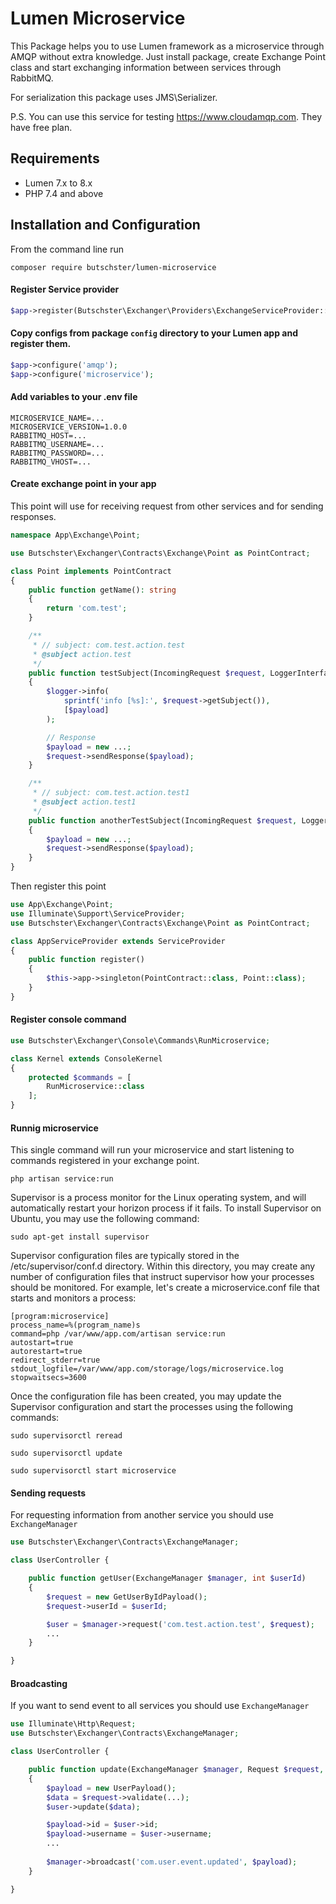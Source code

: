 # Lumen Microservice
This Package helps you to use Lumen framework as a microservice through AMQP without extra knowledge. 
Just install package, create Exchange Point class and start exchanging information between services through RabbitMQ.

For serialization this package uses JMS\Serializer.

P.S. You can use this service for testing https://www.cloudamqp.com. They have free plan.

## Requirements
- Lumen 7.x to 8.x
- PHP 7.4 and above
   
## Installation and Configuration
From the command line run

`composer require butschster/lumen-microservice`

#### Register Service provider
```php
$app->register(Butschster\Exchanger\Providers\ExchangeServiceProvider::class);
```

#### Copy configs from package `config` directory to your Lumen app and register them.

```php
$app->configure('amqp');
$app->configure('microservice');
```

#### Add variables to your .env file
```
MICROSERVICE_NAME=...
MICROSERVICE_VERSION=1.0.0
RABBITMQ_HOST=...
RABBITMQ_USERNAME=...
RABBITMQ_PASSWORD=...
RABBITMQ_VHOST=...
```


#### Create exchange point in your app
This point will use for receiving request from other services and for sending responses.

```php
namespace App\Exchange\Point;

use Butschster\Exchanger\Contracts\Exchange\Point as PointContract;

class Point implements PointContract
{
    public function getName(): string
    {
        return 'com.test';
    }

    /**
     * // subject: com.test.action.test
     * @subject action.test
     */
    public function testSubject(IncomingRequest $request, LoggerInterface $logger)
    {
        $logger->info(
            sprintf('info [%s]:', $request->getSubject()),
            [$payload]
        );

        // Response
        $payload = new ...;
        $request->sendResponse($payload);
    }

    /**
     * // subject: com.test.action.test1
     * @subject action.test1
     */
    public function anotherTestSubject(IncomingRequest $request, LoggerInterface $logger)
    {
        $payload = new ...;
        $request->sendResponse($payload);
    }
}
```

Then register this point

```php
use App\Exchange\Point;
use Illuminate\Support\ServiceProvider;
use Butschster\Exchanger\Contracts\Exchange\Point as PointContract;

class AppServiceProvider extends ServiceProvider
{
    public function register()
    {
        $this->app->singleton(PointContract::class, Point::class);
    }
}
```

#### Register console command
```php
use Butschster\Exchanger\Console\Commands\RunMicroservice;

class Kernel extends ConsoleKernel
{
    protected $commands = [
        RunMicroservice::class
    ];
}
```

#### Runnig microservice
This single command will run your microservice and start listening to commands registered in your exchange point.  

`php artisan service:run`

Supervisor is a process monitor for the Linux operating system, and will automatically restart your horizon process if it fails.
To install Supervisor on Ubuntu, you may use the following command:

`sudo apt-get install supervisor`

Supervisor configuration files are typically stored in the /etc/supervisor/conf.d directory. 
Within this directory, you may create any number of configuration files that instruct supervisor how your processes should be monitored.
For example, let's create a microservice.conf file that starts and monitors a process:

```
[program:microservice]
process_name=%(program_name)s
command=php /var/www/app.com/artisan service:run
autostart=true
autorestart=true
redirect_stderr=true
stdout_logfile=/var/www/app.com/storage/logs/microservice.log
stopwaitsecs=3600
```

Once the configuration file has been created, you may update the Supervisor configuration and start the processes using the following commands:

```
sudo supervisorctl reread

sudo supervisorctl update

sudo supervisorctl start microservice
```

#### Sending requests
For requesting information from another service you should use `ExchangeManager`

```php
use Butschster\Exchanger\Contracts\ExchangeManager;

class UserController {

    public function getUser(ExchangeManager $manager, int $userId)
    {
        $request = new GetUserByIdPayload();
        $request->userId = $userId;

        $user = $manager->request('com.test.action.test', $request);
        ...
    }

}
```

#### Broadcasting
If you want to send event to all services you should use `ExchangeManager`

```php
use Illuminate\Http\Request;
use Butschster\Exchanger\Contracts\ExchangeManager;

class UserController {

    public function update(ExchangeManager $manager, Request $request, User $user)
    {
        $payload = new UserPayload();
        $data = $request->validate(...);
        $user->update($data);

        $payload->id = $user->id;
        $payload->username = $user->username;
        ...
        
        $manager->broadcast('com.user.event.updated', $payload);
    }

}
```
